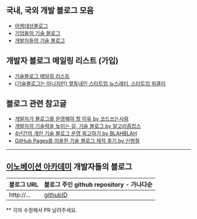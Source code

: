 ## 국내, 국외 개발 블로그 모음

* [어썸데브블로그](https://github.com/sarojaba/awesome-devblog)
* [기업들의 기술 블로그](tech_blogs.md)
* [개발자들의 기술 블로그](personal_blogs.md)

## 개발자 블로그 메일링 리스트 (가입)

* [기술블로그 메일링 리스트](http://kyungyeon.me/subscribe)
* [(기술블로그는 아니지만) 옆동네인 스타트업 뉴스레터, 스타트업 위클리](http://glance.media/subscription/subscribe)

## 블로그 관련 참고글

* [개발자가 블로그를 운영해야 할 이유 by 코드쓰는사람](https://taegon.kim/archives/7107)
* [개발자의 기술력을 높이는 길, 기술 블로그 by 알고리즘잡스](https://brunch.co.kr/@thswlsgh/6)
* [4년간의 개인 기술 블로그 운영 회고하기 by BLAHBLAH](https://www.holaxprogramming.com/2016/11/17/blahblah-writing-as-programmer/)
* [GitHub Pages를 이용한 기술 블로그 제작 후기 by 신범철](https://medium.com/deliverytechkorea/github-pages를-이용한-기술-블로그-제작-후기-77ce4b5e5564)

----------

## [이노베이션 아카데미](https://innovationacademy.kr) 개발자들의 블로그

| 블로그 URL               | 블로그 주인 github repository - 가나다순      |    
| :---------------------| :------------------------------------------|
| http://...            | [githubID](https://github.com/githubID)    |

** 각자 수정해서 PR 날려주세요.
